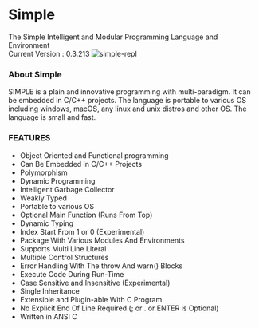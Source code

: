 

# Simple

The Simple Intelligent and Modular Programming Language and Environment</br>
Current Version : 0.3.213
![simple-repl](https://i.imgur.com/qx5bbc3.png)

### About Simple
SIMPLE is a plain and innovative programming with multi-paradigm. It can be embedded in C/C++ projects. The language is portable to various OS including windows, macOS, any linux and unix distros and other OS. The language is small and fast.

### FEATURES
- Object Oriented and Functional programming
- Can Be Embedded in C/C++ Projects
- Polymorphism
- Dynamic Programming
- Intelligent Garbage Collector
- Weakly Typed
- Portable to various OS
- Optional Main Function (Runs From Top)
- Dynamic Typing
- Index Start From 1 or 0 (Experimental)
- Package With Various Modules And Environments
- Supports Multi Line Literal
- Multiple Control Structures
- Error Handling With The throw And warn() Blocks
- Execute Code During Run-Time
- Case Sensitive and Insensitive (Experimental)
- Single Inheritance
- Extensible and Plugin-able With C Program
- No Explicit End Of Line Required (; or . or ENTER is Optional)
- Written in ANSI C

